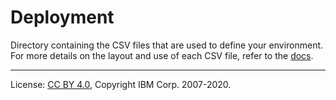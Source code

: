 <!-- SPDX-License-Identifier: CC-BY-4.0 -->
<!-- Copyright IBM Corp. 2007-2020 -->

# Deployment

Directory containing the CSV files that are used to define your environment.
For more details on the layout and use of each CSV file, refer to the
[docs](../../../docs).

----
License: [CC BY 4.0](https://creativecommons.org/licenses/by/4.0/),
Copyright IBM Corp. 2007-2020.
